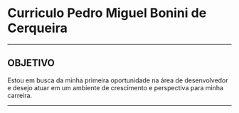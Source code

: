 # Curriculo Pedro Miguel Bonini de Cerqueira
---

## OBJETIVO
Estou em busca da minha primeira oportunidade na área de desenvolvedor e desejo atuar em um ambiente de crescimento e perspectiva para minha carreira.

---